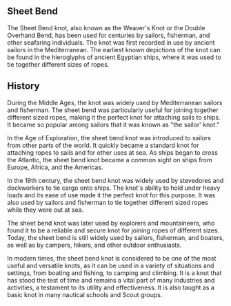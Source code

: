 ## Sheet Bend

The Sheet Bend knot, also known as the Weaver's Knot or the Double Overhand Bend, has been used for centuries by sailors, fisherman, and other seafaring individuals. The knot was first recorded in use by ancient sailors in the Mediterranean. The earliest known depictions of the knot can be found in the hieroglyphs of ancient Egyptian ships, where it was used to tie together different sizes of ropes.

## History

During the Middle Ages, the knot was widely used by Mediterranean sailors and fisherman. The sheet bend was particularly useful for joining together different sized ropes, making it the perfect knot for attaching sails to ships. It became so popular among sailors that it was known as "the sailor' knot."

In the Age of Exploration, the sheet bend knot was introduced to sailors from other parts of the world. It quickly became a standard knot for attaching ropes to sails and for other uses at sea. As ships began to cross the Atlantic, the sheet bend knot became a common sight on ships from Europe, Africa, and the Americas.

In the 19th century, the sheet bend knot was widely used by stevedores and dockworkers to tie cargo onto ships. The knot's ability to hold under heavy loads and its ease of use made it the perfect knot for this purpose. It was also used by sailors and fisherman to tie together different sized ropes while they were out at sea.

The sheet bend knot was later used by explorers and mountaineers, who found it to be a reliable and secure knot for joining ropes of different sizes. Today, the sheet bend is still widely used by sailors, fisherman, and boaters, as well as by campers, hikers, and other outdoor enthusiasts.

In modern times, the sheet bend knot is considered to be one of the most useful and versatile knots, as it can be used in a variety of situations and settings, from boating and fishing, to camping and climbing. It is a knot that has stood the test of time and remains a vital part of many industries and activities, a testament to its utility and effectiveness. It is also taught as a basic knot in many nautical schools and Scout groups.
